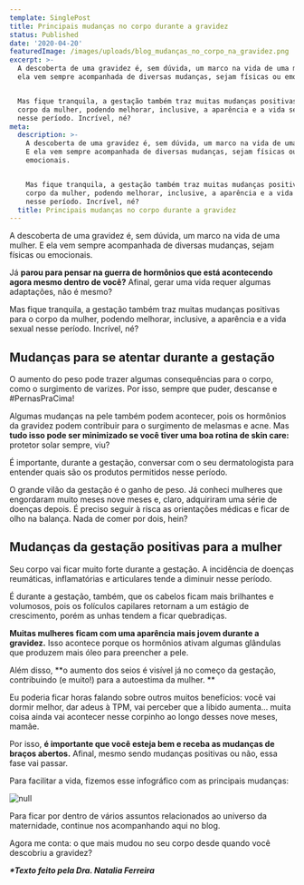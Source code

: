 ```yaml
---
template: SinglePost
title: Principais mudanças no corpo durante a gravidez
status: Published
date: '2020-04-20'
featuredImage: /images/uploads/blog_mudanças_no_corpo_na_gravidez.png
excerpt: >-
  A descoberta de uma gravidez é, sem dúvida, um marco na vida de uma mulher. E
  ela vem sempre acompanhada de diversas mudanças, sejam físicas ou emocionais. 


  Mas fique tranquila, a gestação também traz muitas mudanças positivas para o
  corpo da mulher, podendo melhorar, inclusive, a aparência e a vida sexual
  nesse período. Incrível, né?
meta:
  description: >-
    A descoberta de uma gravidez é, sem dúvida, um marco na vida de uma mulher.
    E ela vem sempre acompanhada de diversas mudanças, sejam físicas ou
    emocionais. 


    Mas fique tranquila, a gestação também traz muitas mudanças positivas para o
    corpo da mulher, podendo melhorar, inclusive, a aparência e a vida sexual
    nesse período. Incrível, né?
  title: Principais mudanças no corpo durante a gravidez
---
```

A descoberta de uma gravidez é, sem dúvida, um marco na vida de uma mulher. E ela vem sempre acompanhada de diversas mudanças, sejam físicas ou emocionais. 

Já **parou para pensar na guerra de hormônios que está acontecendo agora mesmo dentro de você?** Afinal, gerar uma vida requer algumas adaptações, não é mesmo?

Mas fique tranquila, a gestação também traz muitas mudanças positivas para o corpo da mulher, podendo melhorar, inclusive, a aparência e a vida sexual nesse período. Incrível, né?

## Mudanças para se atentar durante a gestação

O aumento do peso pode trazer algumas consequências para o corpo, como o surgimento de varizes. Por isso, sempre que puder, descanse e #PernasPraCima! 

Algumas mudanças na pele também podem acontecer, pois os hormônios da gravidez podem contribuir para o surgimento de melasmas e acne. Mas **tudo isso pode ser minimizado se você tiver uma boa rotina de skin care:** protetor solar sempre, viu? 

É importante, durante a gestação, conversar com o seu dermatologista para entender quais são os produtos permitidos nesse período.

O grande vilão da gestação é o ganho de peso. Já conheci mulheres que engordaram muito meses nove meses e, claro, adquiriram uma série de doenças depois. É preciso seguir à risca as orientações médicas e ficar de olho na balança. Nada de comer por dois, hein?

## Mudanças da gestação positivas para a mulher

Seu corpo vai ficar muito forte durante a gestação. A incidência de doenças reumáticas, inflamatórias e articulares tende a diminuir nesse período.

É durante a gestação, também, que os cabelos ficam mais brilhantes e volumosos, pois os folículos capilares retornam a um estágio de crescimento, porém as unhas tendem a ficar quebradiças.

**Muitas mulheres ficam com uma aparência mais jovem durante a gravidez.** Isso acontece porque os hormônios ativam algumas glândulas que produzem mais óleo para preencher a pele.

Além disso, **o aumento dos seios é visível já no começo da gestação, contribuindo (e muito!) para a autoestima da mulher.
**

Eu poderia ficar horas falando sobre outros muitos benefícios: você vai dormir melhor, dar adeus à TPM, vai perceber que a libido aumenta… muita coisa ainda vai acontecer nesse corpinho ao longo desses nove meses, mamãe.

Por isso, **é importante que você esteja bem e receba as mudanças de braços abertos.** Afinal, mesmo sendo mudanças positivas ou não, essa fase vai passar.

Para facilitar a vida, fizemos esse infográfico com as principais mudanças:

![null](/images/uploads/infografico_mudanças_gravidez.png)

Para ficar por dentro de vários assuntos relacionados ao universo da maternidade, continue nos acompanhando aqui no blog. 

Agora me conta: o que mais mudou no seu corpo desde quando você descobriu a gravidez?



_**\*Texto feito pela Dra. Natalia Ferreira**_
